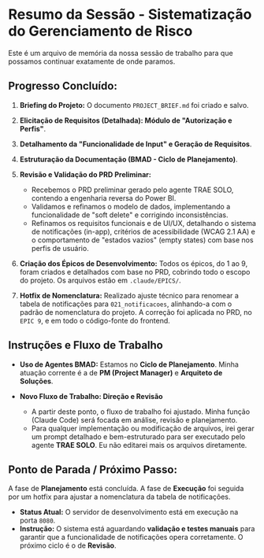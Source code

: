 # Resumo da Sessão - Sistematização do Gerenciamento de Risco

Este é um arquivo de memória da nossa sessão de trabalho para que possamos continuar exatamente de onde paramos.

## Progresso Concluído:

1.  **Briefing do Projeto:** O documento `PROJECT_BRIEF.md` foi criado e salvo.

2.  **Elicitação de Requisitos (Detalhada): Módulo de "Autorização e Perfis"**.

3.  **Detalhamento da "Funcionalidade de Input" e Geração de Requisitos**.

4.  **Estruturação da Documentação (BMAD - Ciclo de Planejamento)**.

5.  **Revisão e Validação do PRD Preliminar:**
    *   Recebemos o PRD preliminar gerado pelo agente TRAE SOLO, contendo a engenharia reversa do Power BI.
    *   Validamos e refinamos o modelo de dados, implementando a funcionalidade de "soft delete" e corrigindo inconsistências.
    *   Refinamos os requisitos funcionais e de UI/UX, detalhando o sistema de notificações (in-app), critérios de acessibilidade (WCAG 2.1 AA) e o comportamento de "estados vazios" (empty states) com base nos perfis de usuário.

6.  **Criação dos Épicos de Desenvolvimento:** Todos os épicos, do 1 ao 9, foram criados e detalhados com base no PRD, cobrindo todo o escopo do projeto. Os arquivos estão em `.claude/EPICS/`.

7.  **Hotfix de Nomenclatura:** Realizado ajuste técnico para renomear a tabela de notificações para `021_notificacoes`, alinhando-a com o padrão de nomenclatura do projeto. A correção foi aplicada no PRD, no `EPIC 9`, e em todo o código-fonte do frontend.

## Instruções e Fluxo de Trabalho

- **Uso de Agentes BMAD:** Estamos no **Ciclo de Planejamento**. Minha atuação corrente é a de **PM (Project Manager)** e **Arquiteto de Soluções**.

- **Novo Fluxo de Trabalho: Direção e Revisão**
    - A partir deste ponto, o fluxo de trabalho foi ajustado. Minha função (Claude Code) será focada em análise, revisão e planejamento.
    - Para qualquer implementação ou modificação de arquivos, irei gerar um prompt detalhado e bem-estruturado para ser executado pelo agente **TRAE SOLO**. Eu não editarei mais os arquivos diretamente.

## Ponto de Parada / Próximo Passo:

A fase de **Planejamento** está concluída. A fase de **Execução** foi seguida por um hotfix para ajustar a nomenclatura da tabela de notificações.

- **Status Atual:** O servidor de desenvolvimento está em execução na porta `8080`.
- **Instrução:** O sistema está aguardando **validação e testes manuais** para garantir que a funcionalidade de notificações opera corretamente. O próximo ciclo é o de **Revisão**.

